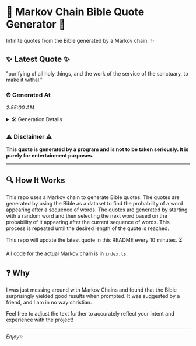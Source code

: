 # 📖 Markov Chain Bible Quote Generator 📖

Infinite quotes from the Bible generated by a Markov chain. ✨

## ✨ Latest Quote ✨
"purifying of all holy things, and the work of the service of the sanctuary, to make it withal."

### ⏰ Generated At
*2:55:00 AM*

<details>
    <summary>🛠️ Generation Details</summary>
    <p>
        <strong>🌱 Seed:</strong> purifying<br>
        <strong>🔄 Iterations:</strong> 17<br>
        <strong>📜 Context History:</strong><br>[ purifying ]: of<br>[ purifying, of ]: all<br>[ purifying, of, all ]: holy<br>[ purifying, of, all, holy ]: things,<br>[ purifying, of, all, holy, things, ]: and<br>[ purifying, of, all, holy, things,, and ]: the<br>[ of, all, holy, things,, and, the ]: work<br>[ all, holy, things,, and, the, work ]: of<br>[ holy, things,, and, the, work, of ]: the<br>[ things,, and, the, work, of, the ]: service<br>[ and, the, work, of, the, service ]: of<br>[ the, work, of, the, service, of ]: the<br>[ work, of, the, service, of, the ]: sanctuary,<br>[ of, the, service, of, the, sanctuary, ]: to<br>[ the, service, of, the, sanctuary,, to ]: make<br>[ service, of, the, sanctuary,, to, make ]: it<br>[ of, the, sanctuary,, to, make, it ]: withal.<br>
    </p>
</details>

### ⚠️ Disclaimer ⚠️
**This quote is generated by a program and is not to be taken seriously. It is purely for entertainment purposes.**

---

## 🔍 How It Works

This repo uses a Markov chain to generate Bible quotes. The quotes are generated by using the Bible as a dataset to find the probability of a word appearing after a sequence of words. The quotes are generated by starting with a random word and then selecting the next word based on the probability of it appearing after the current sequence of words. This process is repeated until the desired length of the quote is reached.

This repo will update the latest quote in this README every 10 minutes. ⏳

All code for the actual Markov chain is in `index.ts`.

## ❓ Why

I was just messing around with Markov Chains and found that the Bible surprisingly yielded good results when prompted. 
It was suggested by a friend, and I am in no way christian.

Feel free to adjust the text further to accurately reflect your intent and experience with the project!

---

*Enjoy*✨
